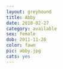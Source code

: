 ```yaml
---
layout: greyhound
title: Abby
date: 2018-02-27
category: available
sex: female
dob: 2011-11-26
color: fawn
pic: abby.jpg
cats: yes
---
```



